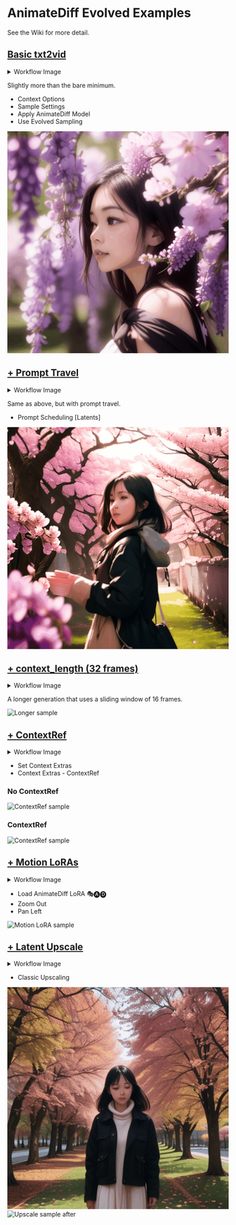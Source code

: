 # AnimateDiff Evolved Examples

See the Wiki for more detail.

## [Basic txt2vid](./workflows/ade_basic.png)

<details>

<summary>Workflow Image</summary>

![Basic Workflow](./workflows/ade_basic.png)

</details>

Slightly more than the bare minimum.

- Context Options
- Sample Settings
- Apply AnimateDiff Model
- Use Evolved Sampling

![Basic sample](./samples/basic_00001.gif)

## [+ Prompt Travel](./workflows/ade_prompt_travel.png)

<details>

<summary>Workflow Image</summary>

![Prompt Travel Workflow](./workflows/ade_prompt_travel.png)

</details>

Same as above, but with prompt travel.

- Prompt Scheduling [Latents]

![Prompt travel sample](./samples/prompt_travel_00001.gif)

## [+ context_length (32 frames)](./workflows/ade_longer.png)

<details>

<summary>Workflow Image</summary>

![context_length Workflow](./workflows/ade_longer.png)

</details>

A longer generation that uses a sliding window of 16 frames.

![Longer sample](./samples/longer_00001.gif)

## [+ ContextRef](./workflows/ade_contextref.png)

<details>

<summary>Workflow Image</summary>

![ContextRef Workflow](./workflows/ade_contextref.png)

</details>

- Set Context Extras
- Context Extras - ContextRef

### No ContextRef

![ContextRef sample](./samples/contextref_00002.gif)

### ContextRef

![ContextRef sample](./samples/contextref_00001.gif)

## [+ Motion LoRAs](./workflows/ade_motion_loras.png)

<details>

<summary>Workflow Image</summary>

![Motion LoRAs Workflow](./workflows/ade_motion_loras.png)

</details>

- Load AnimateDiff LoRA 🎭🅐🅓
- Zoom Out
- Pan Left

![Motion LoRA sample](./samples/motionlora_00001.gif)

## [+ Latent Upscale](./workflows/ade_upscale_1.png)

<details>

<summary>Workflow Image</summary>

![Latent Upscale Workflow](./workflows/ade_upscale_1.png)

</details>

- Classic Upscaling
  
![Upscale sample before](./samples/upscale_base_00001.gif) ![Upscale sample after](./samples/upscale_up_00001.gif)